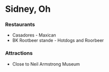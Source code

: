 # Sidney, Oh

### Restaurants
- Casadores - Maxican
- BK Rootbeer stande - Hotdogs and Roorbeer

### Attractions
- Close to Neil Armstrong Museum


